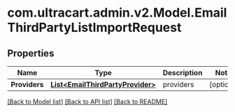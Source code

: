 
# com.ultracart.admin.v2.Model.EmailThirdPartyListImportRequest

## Properties

Name | Type | Description | Notes
------------ | ------------- | ------------- | -------------
**Providers** | [**List&lt;EmailThirdPartyProvider&gt;**](EmailThirdPartyProvider.md) | providers | [optional] 

[[Back to Model list]](../README.md#documentation-for-models)
[[Back to API list]](../README.md#documentation-for-api-endpoints)
[[Back to README]](../README.md)

